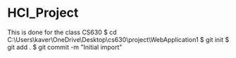 # HCI_Project
This is done for the class CS630
$ cd C:\Users\kaver\OneDrive\Desktop\cs630\project\WebApplication1
$ git init
$ git add .
$ git commit -m "Initial import"
